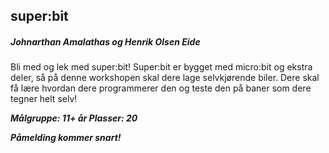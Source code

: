 ## super:bit
##### Johnarthan Amalathas og Henrik Olsen Eide

Bli med og lek med super:bit! Super:bit er bygget med micro:bit og ekstra deler, så på denne workshopen skal dere lage selvkjørende biler. Dere skal få lære hvordan dere programmerer den og teste den på baner som dere tegner helt selv!

***Målgruppe: 11+ år      Plasser: 20***

***Påmelding kommer snart!***